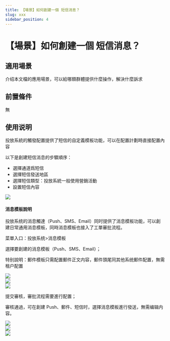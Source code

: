 ```yaml
---
title: 【場景】如何創建一個 短信消息？
slug: xxx
sidebar_position: 4
---
```



# 【場景】如何創建一個 短信消息？

## 適用場景

介绍本文檔的應用場景，可以給哪類群體提供什麼操作，解決什麼訴求

## 前置條件

無

## 使用说明

投放系統的觸發配置提供了短信的自定義模板功能，可以在配置計劃時直接配置內容

以下是創建短信消息的步驟順序：

- 選擇通道爲短信
- 選擇短信發送地區
- 選擇短信類型：投放系統一般使用營銷活動
- 設置短信內容

<img src="/assets/RVzwbM96hovJtBx3u1vcE6Junte.png" src-width="2226" src-height="1530" align="center"/>

#### 消息模板說明

投放系统的消息觸達（Push、SMS、Email）同时提供了消息模板功能，可以創建日常通用消息模板，同時消息模板也接入了工單審批流程。

菜單入口：投放系统&gt;消息模板

選擇要創建的消息模板（Push、SMS、Email）；

特别說明：郵件模板只需配置郵件正文内容，郵件頭尾同其他系统郵件配置，無需租户配置

<div class="grid gap-3 grid-cols-3">
<div>
<img src="/assets/DpuPbNGAhoio9VxMi9CcXiZOnzg.png" src-width="1276" src-height="1928" align="center"/>
</div>
<div>
<img src="/assets/ZgaZb4uaOoBkKBxBmQqcot6Nns9.png" src-width="1274" src-height="1914" align="center"/>
</div>
<div>
<img src="/assets/JAPfbROCWo0VWdx1Tg4cvnvFnTh.png" src-width="1270" src-height="1916" align="center"/>
</div>
</div>

提交審核，審批流程需要進行配置；

審核通過，可在創建 Push、郵件、短信时，選擇消息模板進行發送，無需编辑内容。

<div class="grid gap-3 grid-cols-3">
<div>
<img src="/assets/ROpOb0Hq0oyJ4wxlSLJcSHLYnhg.png" src-width="1346" src-height="518" align="center"/>
</div>
<div>
<img src="/assets/FBSmb4f8johCEuxDU6fcKi3nnYg.png" src-width="1130" src-height="322" align="center"/>
</div>
<div>
<img src="/assets/CdIVbUocIo6KmOxjyRJcMW7KnYd.png" src-width="756" src-height="302" align="center"/>
</div>
</div>

